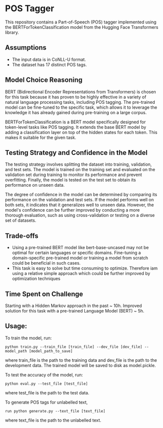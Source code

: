 # POS Tagger
This repository contains a Part-of-Speech (POS) tagger implemented using the BERTForTokenClassification model from the Hugging Face Transformers library.

## Assumptions
- The input data is in CoNLL-U format.
- The dataset has 17 distinct POS tags.

## Model Choice Reasoning
BERT (Bidirectional Encoder Representations from Transformers) is chosen for this task because it has proven to be highly effective in a variety of natural language processing tasks, including POS tagging. The pre-trained model can be fine-tuned to the specific task, which allows it to leverage the knowledge it has already gained during pre-training on a large corpus.

BERTForTokenClassification is a BERT model specifically designed for token-level tasks like POS tagging. It extends the base BERT model by adding a classification layer on top of the hidden states for each token. This makes it suitable for the given task.

## Testing Strategy and Confidence in the Model
The testing strategy involves splitting the dataset into training, validation, and test sets. The model is trained on the training set and evaluated on the validation set during training to monitor its performance and prevent overfitting. Finally, the model is tested on the test set to obtain its performance on unseen data.

The degree of confidence in the model can be determined by comparing its performance on the validation and test sets. If the model performs well on both sets, it indicates that it generalizes well to unseen data. However, the model's confidence can be further improved by conducting a more thorough evaluation, such as using cross-validation or testing on a diverse set of datasets.

## Trade-offs
- Using a pre-trained BERT model like bert-base-uncased may not be optimal for certain languages or specific domains. Fine-tuning a domain-specific pre-trained model or training a model from scratch could be beneficial in such cases.
- This task is easy to solve but time consuming to optimize. Therefore iam using a relative simple approach which could be further improved by optimization techniques


## Time Spent on Challenge
Starting with a Hidden Markov approach in the past ~ 10h.
Improved solution for this task with a pre-trained Language Model (BERT) ~ 5h.

## Usage:
To train the model, run: 
``` 
python train.py --train_file [train_file] --dev_file [dev_file] --model_path [model_path_to_save]
``` 
where train_file is the path to the training data and dev_file is the path to the development data. The trained model will be saved to disk as model.pickle.

To test the accuracy of the model, run:
``` 
python eval.py --test_file [test_file]
``` 
where test_file is the path to the test data.

To generate POS tags for unlabelled text, 
```
run python generate.py --text_file [text_file]
```
where text_file is the path to the unlabelled text.
